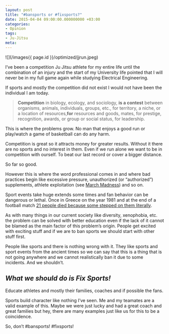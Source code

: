 ```yaml
---
layout: post
title: "#bansports or #fixsports?"
date: 2015-04-04 09:00:00.000000000 +03:00
categories:
- Opinion
tags:
- Ju-Jitsu
meta:
---
```


![](/images{{ page.id }}/optimized/jjrun.jpeg)

I’ve been a competition Ju Jitsu athlete for my entire life until the combination of an injury and the start of my University life pointed that I will never be in my full game again while studying Electrical Engineering.

If sports and mostly the competition did not exist I would not have been the individual I am today.

> **Competition** in biology, ecology, and sociology, **is a contest** between organisms, animals, individuals, groups, etc., for territory, a niche, or a location of resources,**for** resources and goods, mates, for prestige, recognition, awards, or group or social status, for leadership.

This is where the problems grow. No man that enjoys a good run or play/watch a game of basketball can do any harm.

Competition is great so it attracts money for greater results. Without it there are no sports and no interest in them. Even if we run alone we want to be in competition with ourself. To beat our last record or cover a bigger distance.

So far so good.

However this is where the word professional comes in and where bad practices begin like excessive pressure, unauthorized (or “authorized”) supplements, athlete exploitation (see [March Madness](https://www.youtube.com/watch?v=pX8BXH3SJn0)) and so on.

Sport events take huge extends some times and fan behavior can be dangerous or lethal. Once in Greece on the year 1981 and at the end of a football match [21 people died because some stepped on them literally](http://en.wikipedia.org/wiki/Karaiskakis_Stadium_disaster).

As with many things in our current society like diversity, xenophobia, etc. the problem can be solved with better education even if the lack of it cannot be blamed as the main factor of this problem’s origin. People get excited with exciting stuff and if we are to ban sports we should start with other stuff first.

People like sports and there is nothing wrong with it. They like sports and sport events from the ancient times so we can say that this is a thing that is not going anywhere and we cannot realistically ban it due to some incidents. And we shouldn’t.

## _What we _**_should_**_ do is _**_Fix Sports_**_!_

Educate athletes and mostly their families, coaches and if possible the fans.

Sports build character like nothing I’ve seen. Me and my teamates are a valid example of this. Maybe we were just lucky and had a great coach and great families but hey, there are many examples just like us for this to be a coincidence.

So, don’t #bansports! #fixsports!